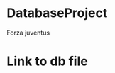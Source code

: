 # DatabaseProject

Forza juventus


<h1> <href="https://drive.google.com/open?id=1K-lrpxIA7QxlYGx-ok4SlVEhPKHHug49"> Link to db file </h1>

>>>>>>
